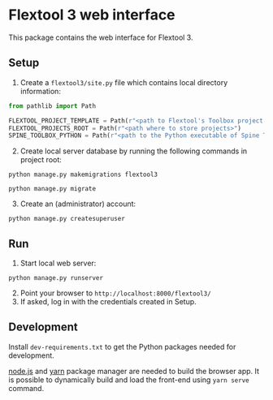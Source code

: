 # Flextool 3 web interface

This package contains the web interface for Flextool 3.

## Setup

1. Create a ``flextool3/site.py`` file which contains local directory information:
```python
from pathlib import Path

FLEXTOOL_PROJECT_TEMPLATE = Path(r"<path to Flextool's Toolbox project template>")
FLEXTOOL_PROJECTS_ROOT = Path(r"<path where to store projects>")
SPINE_TOOLBOX_PYTHON = Path(r"<path to the Python executable of Spine Toolbox' Python environment>")
```
2. Create local server database by running the following commands in project root:
```
python manage.py makemigrations flextool3
```
```
python manage.py migrate
```
3. Create an (administrator) account:
```
python manage.py createsuperuser
```

## Run

1. Start local web server:
```
python manage.py runserver
```
2. Point your browser to ``http://localhost:8000/flextool3/``
3. If asked, log in with the credentials created in Setup.

## Development

Install `dev-requirements.txt` to get the Python packages needed for development.

[node.js](nodejs.org) and [yarn](yarnpkg.com) package manager are needed to build the browser app.
It is possible to dynamically build and load the front-end using `yarn serve` command.
